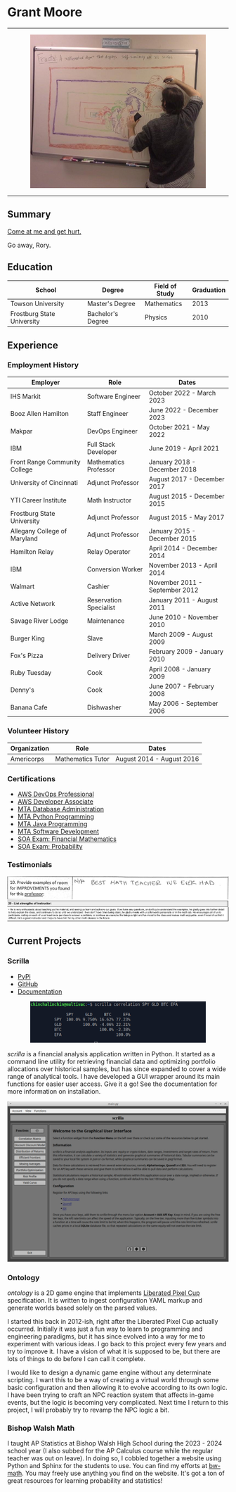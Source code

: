 # Grant Moore

---

<div align="center">
    <img src="./assets/fractal_me.jpg" alt="fractal me" width="400" />
</div>

---

## Summary

[Come at me and get hurt.](https://www.chess.com/member/thegrapesofmath)

Go away, Rory.

## Education

|  School  |  Degree  | Field of Study | Graduation |
|--------- | -------  | -------------- | ---------- |
| Towson University | Master's Degree | Mathematics | 2013 |
| Frostburg State University | Bachelor's Degree | Physics | 2010 |


## Experience

### Employment History 

| Employer  | Role  | Dates |
| --------  | ----  | ----- |
| IHS Markit | Software Engineer | October 2022 - March 2023 |
| Booz Allen Hamilton | Staff Engineer | June 2022 - December 2023 |
| Makpar | DevOps Engineer | October 2021 - May 2022 |
| IBM | Full Stack Developer | June 2019 - April 2021 |
| Front Range Community College | Mathematics Professor | January 2018 - December 2018 |
| University of Cincinnati | Adjunct Professor | August 2017 - December 2017 |
| YTI Career Institute | Math Instructor | August 2015 - December 2015 |
| Frostburg State University | Adjunct Professor | August 2015 - May 2017 | 
| Allegany College of Maryland | Adjunct Professor | January 2015 - December 2015 |
| Hamilton Relay | Relay Operator | April 2014 - December 2014 |
| IBM | Conversion Worker | November 2013 - April 2014 | 
| Walmart | Cashier | November 2011 - September 2012 |
| Active Network | Reservation Specialist | January 2011 - August 2011 |
| Savage River Lodge | Maintenance | June 2010 - November 2010 |
| Burger King | Slave | March 2009 - August 2009 | 
| Fox's Pizza | Delivery Driver |  February 2009 - January 2010 |
| Ruby Tuesday | Cook |  April 2008 - January 2009 |
| Denny's | Cook | June 2007 - February 2008 | 
| Banana Cafe | Dishwasher | May 2006 - September 2006 | 

### Volunteer History

| Organization | Role | Dates | 
| ------------ | ---- | ----- | 
| Americorps | Mathematics Tutor | August 2014 - August 2016 |

### Certifications

- [AWS DevOps Professional](./assets/AWS_DEVOPS.png)
- [AWS Developer Associate](./assets/AWS_DEVELOPER.png)
- [MTA Database Administration](./assets/MTA_DATABASE.png)
- [MTA Python Programming](./assets/MTA_PYTHON.png)
- [MTA Java Programming](/assets/MTA_JAVA.png)
- [MTA Software Development](./assets/MTA_SOFTWARE.png)
- [SOA Exam: Financial Mathematics](./assets/SOA_EXAM_FM.png)
- [SOA Exam: Probability](./assets/SOA_EXAM_P.png)

### Testimonials

![Math 201: Calculus I](./assets/testimonial_math_201.jpg)
![Phys 215: Principles of Mechanics](./assets/testimonial_phys_215.jpg)

## Current Projects

### Scrilla
- [PyPi](https://pypi.org/project/scrilla/)
- [GitHub](https://github.com/chinchalinchin/scrilla)
- [Documentation](https://chinchalinchin.github.io/scrilla/)


<div align="center">
    <img src="./assets/scrilla_example_ii.png" alt="scrilla then" width="400" />
</div>

*scrilla* is a financial analysis application written in Python. It started as a command line utility for retrieving financial data and optimizing portfolio allocations over historical samples, but has since expanded to cover a wide range of analytical tools. I have developed a GUI wrapper around its main functions for easier user access. Give it a go! See the documentation for more information on installation.

![scrilla now](./assets/scrilla_gui.png)

### Ontology

*ontology* is a 2D game engine that implements [Liberated Pixel Cup](https://lpc.opengameart.org/) specification. It is written to ingest configuration YAML markup and generate worlds based solely on the parsed values. 

I started this back in 2012-ish, right after the Liberated Pixel Cup actually occurred. Initially it was just a fun way to learn to programming and engineering paradigms, but it has since evolved into a way for me to experiment with various ideas. I go back to this project every few years and try to improve it. I have a vision of what it is supposed to be, but there are lots of things to do before I can call it complete.

I would like to design a dynamic game engine without any determinate scripting. I want this to be a way of creating a virtual world through some basic configuration and then allowing it to evolve according to its own logic. I have been trying to craft an NPC reaction system that affects in-game events, but the logic is becoming very complicated. Next time I return to this project, I will probably try to revamp the NPC logic a bit.

### Bishop Walsh Math

I taught AP Statistics at Bishop Walsh High School during the 2023 - 2024 school year (I also subbed for the AP Calculus course while the regular teacher was out on leave). In doing so, I cobbled together a website using Python and Sphinx for the students to use. You can find my efforts at [bw-math](https://bishopwalshmath.org). You may freely use anything you find on the website. It's got a ton of great resources for learning probability and statistics!
